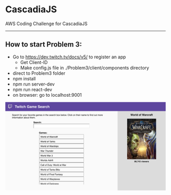 # CascadiaJS
AWS Coding Challenge for CascadiaJS

-----------------------

## How to start Problem 3:
  - Go to https://dev.twitch.tv/docs/v5/ to register an app
    - Get Client-ID
    - Make config.js file in ./Problem3/client/components directory
  - direct to Problem3 folder
  - npm install
  - npm run server-dev
  - npm run react-dev
  - on browser: go to localhost:9001

![alt text](Problem3/TwitchGameSearch.png)